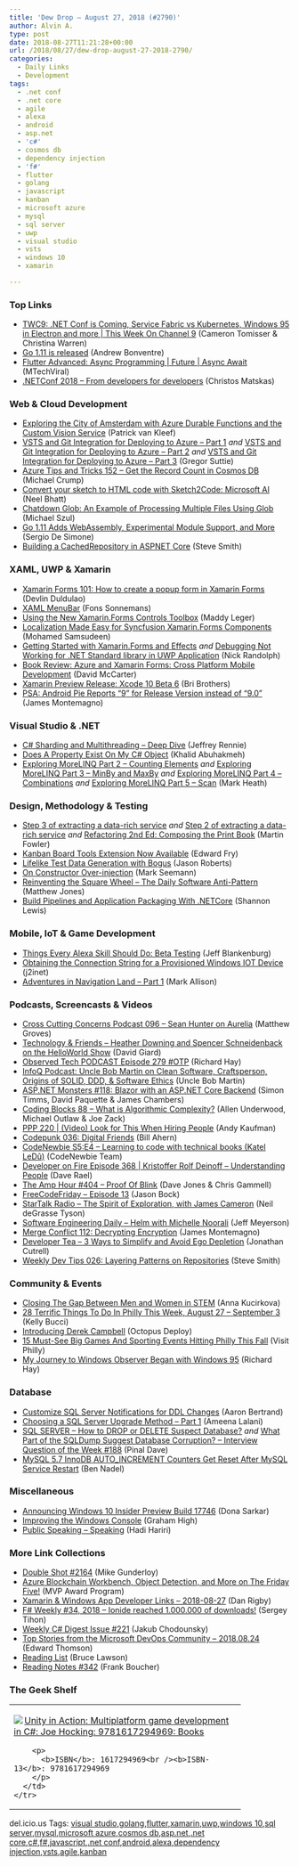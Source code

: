 ```yaml
---
title: 'Dew Drop – August 27, 2018 (#2790)'
author: Alvin A.
type: post
date: 2018-08-27T11:21:28+00:00
url: /2018/08/27/dew-drop-august-27-2018-2790/
categories:
  - Daily Links
  - Development
tags:
  - .net conf
  - .net core
  - agile
  - alexa
  - android
  - asp.net
  - 'c#'
  - cosmos db
  - dependency injection
  - 'f#'
  - flutter
  - golang
  - javascript
  - kanban
  - microsoft azure
  - mysql
  - sql server
  - uwp
  - visual studio
  - vsts
  - windows 10
  - xamarin

---
```

### <a name="top"></a>Top Links

  * <a href="https://channel9.msdn.com/Shows/This+Week+On+Channel+9/TWC9-NET-Conf-is-Coming-Service-Fabric-vs-Kubernetes-Windows-95-in-Electron-and-more?WT.mc_id=DX_MVP4025064" target="_blank">TWC9: .NET Conf is Coming, Service Fabric vs Kubernetes, Windows 95 in Electron and more | This Week On Channel 9</a> (Cameron Tomisser & Christina Warren)
  * <a href="https://blog.golang.org/go1.11" target="_blank">Go 1.11 is released</a> (Andrew Bonventre)
  * <a href="http://www.youtube.com/watch?v=JJ4MvlXooCU" target="_blank">Flutter Advanced: Async Programming | Future | Async Await</a> (MTechViral)
  * <a href="https://cmatskas.com/netconf-2018-from-developers-for-developers/" target="_blank">.NETConf 2018 &#8211; From developers for developers</a> (Christos Matskas)



### <a name="web"></a>Web & Cloud Development

  * <a href="https://www.patrickvankleef.com/2018/08/27/exploring-city-with-azure-durable-functions-and-the-custom-vision-service/" target="_blank">Exploring the City of Amsterdam with Azure Durable Functions and the Custom Vision Service</a> (Patrick van Kleef)
  * <a href="https://gregorsuttie.com/2018/08/24/vsts-and-git-integration-for-deploying-to-azure-part-1/" target="_blank">VSTS and Git Integration for Deploying to Azure – Part 1</a> _and_ <a href="https://gregorsuttie.com/2018/08/24/vsts-and-git-integration-for-deploying-to-azure-part-2/" target="_blank">VSTS and Git Integration for Deploying to Azure – Part 2</a> _and_ <a href="https://gregorsuttie.com/2018/08/24/vsts-and-git-integration-for-deploying-to-azure-part-3/" target="_blank">VSTS and Git Integration for Deploying to Azure – Part 3</a> (Gregor Suttie)
  * <a href="https://www.michaelcrump.net/azure-tips-and-tricks152/" target="_blank">Azure Tips and Tricks 152 &#8211; Get the Record Count in Cosmos DB</a> (Michael Crump)
  * <a href="https://neelbhatt.com/2018/08/26/convert-your-sketch-to-html-code-with-sketch2code-microsoft-ai/" target="_blank">Convert your sketch to HTML code with Sketch2Code: Microsoft AI</a> (Neel Bhatt)
  * <a href="https://codepunk.io/chatdown-glob-an-example-of-processing-multiple-files-using-glob/" target="_blank">Chatdown Glob: An Example of Processing Multiple Files Using Glob</a> (Michael Szul)
  * <a href="https://www.infoq.com/news/2018/08/golang-1.11-modules-we?utm_campaign=infoq_content&utm_source=infoq&utm_medium=feed&utm_term=global" target="_blank">Go 1.11 Adds WebAssembly, Experimental Module Support, and More</a> (Sergio De Simone)
  * <a href="https://ardalis.com/building-a-cachedrepository-in-aspnet-core" target="_blank">Building a CachedRepository in ASPNET Core</a> (Steve Smith)



### <a name="silverlight"></a>XAML, UWP & Xamarin

  * <a href="https://devlinduldulao.pro/xamarin-forms-101-how-to-create-a-popup-form-in-xamarin-forms/" target="_blank">Xamarin Forms 101: How to create a popup form in Xamarin Forms</a> (Devlin Duldulao)
  * <a href="https://www.reflectionit.nl/blog/2018/xaml-menubar" target="_blank">XAML MenuBar</a> (Fons Sonnemans)
  * <a href="https://blog.xamarin.com/using-new-xamarin-forms-controls-toolbox/" target="_blank">Using the New Xamarin.Forms Controls Toolbox</a> (Maddy Leger)
  * <a href="https://blog.syncfusion.com/post/localization-made-easy-for-syncfusion-xamarin-forms-components.aspx" target="_blank">Localization Made Easy for Syncfusion Xamarin.Forms Components</a> (Mohamed Samsudeen)
  * <a href="http://feedproxy.google.com/~r/NicksNetTravels/~3/aRsUSpYTyJE/post.aspx" target="_blank">Getting Started with Xamarin.Forms and Effects</a> _and_ <a href="http://feedproxy.google.com/~r/NicksNetTravels/~3/3DFA4wDppi8/post.aspx" target="_blank">Debugging Not Working for .NET Standard library in UWP Application</a> (Nick Randolph)
  * <a href="https://dotnettips.wordpress.com/2018/08/26/book-review-azure-and-xamarin-forms-cross-platform-mobile-development/" target="_blank">Book Review: Azure and Xamarin Forms: Cross Platform Mobile Development</a> (David McCarter)
  * <a href="https://releases.xamarin.com/preview-release-xcode-10-beta-6/" target="_blank">Xamarin Preview Release: Xcode 10 Beta 6</a> (Bri Brothers)
  * <a href="https://montemagno.com/psa-android-pie-reports-9-not-9-0/" target="_blank">PSA: Android Pie Reports &#8220;9&#8221; for Release Version instead of &#8220;9.0&#8221;</a> (James Montemagno)



### <a name="dotnet"></a>Visual Studio & .NET

  * <a href="http://feedproxy.google.com/~r/netCurryRecentArticles/~3/gdrcNxbhDsQ/ShowArticle.aspx" target="_blank">C# Sharding and Multithreading &#8211; Deep Dive</a> (Jeffrey Rennie)
  * <a href="https://rimdev.io/does-a-property-exist-on-my-c-object/" target="_blank">Does A Property Exist On My C# Object</a> (Khalid Abuhakmeh)
  * <a href="https://markheath.net/post/exploring-morelinq-2-counting" target="_blank">Exploring MoreLINQ Part 2 &#8211; Counting Elements</a> _and_ <a href="https://markheath.net/post/exploring-morelinq-3-maxby" target="_blank">Exploring MoreLINQ Part 3 &#8211; MinBy and MaxBy</a> _and_ <a href="https://markheath.net/post/exploring-morelinq-4-combinations" target="_blank">Exploring MoreLINQ Part 4 &#8211; Combinations</a> _and_ <a href="https://markheath.net/post/exploring-morelinq-5-scan" target="_blank">Exploring MoreLINQ Part 5 &#8211; Scan</a> (Mark Heath)



### <a name="design"></a>Design, Methodology & Testing

  * <a href="https://martinfowler.com/articles/extract-data-rich-service.html#Step3.CreateNewTablesToSupportTheLogicOfTheNewServiceInTheMonolith" target="_blank">Step 3 of extracting a data-rich service</a> _and_ <a href="https://martinfowler.com/articles/extract-data-rich-service.html#Step2.CreateALogicalSeparationForTheLogicOfTheNewServiceInTheMonolith" target="_blank">Step 2 of extracting a data-rich service</a> _and_ <a href="https://martinfowler.com/articles/refactoring-2nd-ed.html#composing-the-print-book" target="_blank">Refactoring 2nd Ed: Composing the Print Book</a> (Martin Fowler)
  * <a href="https://blogs.msdn.microsoft.com/visualstudioalmrangers/2018/08/24/kanban-board-tools-extension-now-available/" target="_blank">Kanban Board Tools Extension Now Available</a> (Edward Fry)
  * <a href="http://dontcodetired.com/blog/post/Lifelike-Test-Data-Generation-with-Bogus" target="_blank">Lifelike Test Data Generation with Bogus</a> (Jason Roberts)
  * <a href="http://blog.ploeh.dk/2018/08/27/on-constructor-over-injection/" target="_blank">On Constructor Over-injection</a> (Mark Seemann)
  * <a href="http://feedproxy.google.com/~r/ExceptionNotFound/~3/y6hoa0aKOKA/" target="_blank">Reinventing the Square Wheel &#8211; The Daily Software Anti-Pattern</a> (Matthew Jones)
  * <a href="https://octopus.com/blog/packaging-netcore" target="_blank">Build Pipelines and Application Packaging With .NETCore</a> (Shannon Lewis)



### <a name="mobile"></a>Mobile, IoT & Game Development

  * <a href="https://developer.amazon.com:443/blogs/alexa/post/78bb3aca-312f-4457-848d-3642d2ccabc4/things-every-alexa-skill-should-do-beta-testing" target="_blank">Things Every Alexa Skill Should Do: Beta Testing</a> (Jeff Blankenburg)
  * <a href="https://j2inet.blog/2018/08/25/obtaining-the-connection-string-for-a-provisioned-windows-iot-device/" target="_blank">Obtaining the Connection String for a Provisioned Windows IOT Device</a> (j2inet)
  * <a href="http://feedproxy.google.com/~r/StylingAndroid/~3/_wtJY3FdXZc/" target="_blank">Adventures in Navigation Land – Part 1</a> (Mark Allison)



### <a name="podcasts"></a>Podcasts, Screencasts & Videos

  * <a href="http://feedproxy.google.com/~r/CrossCuttingConcerns/~3/kfjaeMIQLhQ/Podcast-096-Sean-Hunter-Aurelia" target="_blank">Cross Cutting Concerns Podcast 096 &#8211; Sean Hunter on Aurelia</a> (Matthew Groves)
  * <a href="http://DavidGiard.com/2018/08/27/HeatherDowningAndSpencerSchneidenbackOnTheHelloWorldShow.aspx" target="_blank">Technology & Friends &#8211; Heather Downing and Spencer Schneidenback on the HelloWorld Show</a> (David Giard)
  * <a href="https://www.windowsobserver.com/2018/08/26/observed-tech-podcast-episode-279-otp/" target="_blank">Observed Tech PODCAST Episode 279 #OTP</a> (Richard Hay)
  * <a href="https://www.infoq.com/podcasts/uncle-bob-solid-ddd?utm_campaign=infoq_content&utm_source=infoq&utm_medium=feed&utm_term=global" target="_blank">InfoQ Podcast: Uncle Bob Martin on Clean Software, Craftsperson, Origins of SOLID, DDD, & Software Ethics</a> (Uncle Bob Martin)
  * <a href="http://www.youtube.com/watch?v=EmfVPe4NGSA" target="_blank">ASP.NET Monsters #118: Blazor with an ASP.NET Core Backend</a> (Simon Timms, David Paquette & James Chambers)
  * <a href="https://www.codingblocks.net/podcast/what-is-algorithmic-complexity/" target="_blank">Coding Blocks 88 &#8211; What is Algorithmic Complexity?</a> (Allen Underwood, Michael Outlaw & Joe Zack)
  * <a href="http://feedproxy.google.com/~r/PeopleAndProjectsPodcastBlog/~3/brDY4jPL1rE/485-ppp-220-video-look-for-this-when-hiring-people.html" target="_blank">PPP 220 | (Video) Look for This When Hiring People</a> (Andy Kaufman)
  * <a href="https://codepunk.io/codepunk-036-digital-friends/" target="_blank">Codepunk 036: Digital Friends</a> (Bill Ahern)
  * <a href="https://www.codenewbie.org/podcast/learning-to-code-with-technical-books" target="_blank">CodeNewbie S5:E4 &#8211; Learning to code with technical books (Katel LeDû)</a> (CodeNewbie Team)
  * <a href="http://developeronfire.com/podcast/episode-368-kristoffer-rolf-deinoff-understanding-people" target="_blank">Developer on Fire Episode 368 | Kristoffer Rolf Deinoff &#8211; Understanding People</a> (Dave Rael)
  * <a href="http://feedproxy.google.com/~r/TheAmpHour/~3/xlnJpUIuNxM/" target="_blank">The Amp Hour #404 – Proof Of Blink</a> (Dave Jones & Chris Gammell)
  * <a href="http://www.youtube.com/watch?v=_h5BJmA747c" target="_blank">FreeCodeFriday &#8211; Episode 13</a> (Jason Bock)
  * <a href="https://soundcloud.com/startalk/the-spirit-of-exploration-with-james-cameron" target="_blank">StarTalk Radio &#8211; The Spirit of Exploration, with James Cameron</a> (Neil deGrasse Tyson)
  * <a href="https://softwareengineeringdaily.com/2018/08/27/helm-with-michelle-noorali/" target="_blank">Software Engineering Daily &#8211; Helm with Michelle Noorali</a> (Jeff Meyerson)
  * <a href="http://www.mergeconflict.fm/112" target="_blank">Merge Conflict 112: Decrypting Encryption</a> (James Montemagno)
  * <a href="http://developertea.simplecast.fm/852b9ac5" target="_blank">Developer Tea &#8211; 3 Ways to Simplify and Avoid Ego Depletion</a> (Jonathan Cutrell)
  * <a href="http://www.weeklydevtips.com/026" target="_blank">Weekly Dev Tips 026: Layering Patterns on Repositories</a> (Steve Smith)



### <a name="events"></a>Community & Events

  * <a href="https://www.iqsdirectory.com/blog/closing-the-gap-between-men-and-women-in-stem/" target="_blank">Closing The Gap Between Men and Women in STEM</a> (Anna Kucirkova)
  * <a href="https://www.uwishunu.com/2018/08/28-terrific-things-philly-week-august-27-september-3/" target="_blank">28 Terrific Things To Do In Philly This Week, August 27 – September 3</a> (Kelly Bucci)
  * <a href="https://octopus.com/blog/introducing-derek-campbell" target="_blank">Introducing Derek Campbell</a> (Octopus Deploy)
  * <a href="https://www.uwishunu.com/2018/08/15-must-see-big-games-sporting-events-hitting-philly-fall/" target="_blank">15 Must-See Big Games And Sporting Events Hitting Philly This Fall</a> (Visit Philly)
  * <a href="https://www.windowsobserver.com/2018/08/24/my-journey-to-windows-observer-began-with-windows-95/" target="_blank">My Journey to Windows Observer Began with Windows 95</a> (Richard Hay)



### <a name="sql"></a>Database

  * <a href="http://feedproxy.google.com/~r/MSSQLTips-LatestSqlServerTips/~3/qLSoJ9btcV0/tip.asp" target="_blank">Customize SQL Server Notifications for DDL Changes</a> (Aaron Bertrand)
  * <a href="http://feedproxy.google.com/~r/MSSQLTips-LatestSqlServerTips/~3/RevUeJ1PDdU/tip.asp" target="_blank">Choosing a SQL Server Upgrade Method &#8211; Part 1</a> (Ameena Lalani)
  * <a href="https://blog.sqlauthority.com/2018/08/27/sql-server-how-to-drop-or-delete-suspect-database/" target="_blank">SQL SERVER – How to DROP or DELETE Suspect Database?</a> _and_ <a href="https://blog.sqlauthority.com/2018/08/26/what-part-of-the-sqldump-suggest-database-corruption-interview-question-of-the-week-188/" target="_blank">What Part of the SQLDump Suggest Database Corruption? – Interview Question of the Week #188</a> (Pinal Dave)
  * <a href="https://www.bennadel.com/blog/3488-mysql-5-7-innodb-auto-increment-counters-get-reset-after-mysql-service-restart.htm" target="_blank">MySQL 5.7 InnoDB AUTO_INCREMENT Counters Get Reset After MySQL Service Restart</a> (Ben Nadel)



### <a name="misc"></a>Miscellaneous

  * <a href="http://blogs.windows.com/windowsexperience/2018/08/24/announcing-windows-10-insider-preview-build-17746/?WT.mc_id=DX_MVP4025064" target="_blank">Announcing Windows 10 Insider Preview Build 17746</a> (Dona Sarkar)
  * <a href="https://blog.syncfusion.com/post/improving-the-windows-console.aspx" target="_blank">Improving the Windows Console</a> (Graham High)
  * <a href="http://hadihariri.com/2018/08/26/public-speaking-speaking/" target="_blank">Public Speaking &#8211; Speaking</a> (Hadi Hariri)



### <a name="links"></a>More Link Collections

  * <a href="https://afreshcup.com/home/2018/08/27/double-shot-2164.html" target="_blank">Double Shot #2164</a> (Mike Gunderloy)
  * <a href="https://blogs.msdn.microsoft.com/mvpawardprogram/2018/08/24/friday-five-august-23/" target="_blank">Azure Blockchain Workbench, Object Detection, and More on The Friday Five!</a> (MVP Award Program)
  * <a href="https://links.danrigby.com/2018/08/app-developer-links-2018-08-27/" target="_blank">Xamarin & Windows App Developer Links &#8211; 2018-08-27</a> (Dan Rigby)
  * <a href="https://sergeytihon.com/2018/08/25/f-weekly-34-2018-ionide-reached-1-000-000-of-downloads/" target="_blank">F# Weekly #34, 2018 – Ionide reached 1.000.000 of downloads!</a> (Sergey Tihon)
  * <a href="http://feedproxy.google.com/~r/digest-csharp/~3/cMDQC7eKKEM/221" target="_blank">Weekly C# Digest Issue #221</a> (Jakub Chodounsky)
  * <a href="https://blogs.msdn.microsoft.com/devops/2018/08/24/top-stories-from-the-microsoft-devops-community-2018-08-24/" target="_blank">Top Stories from the Microsoft DevOps Community – 2018.08.24</a> (Edward Thomson)
  * <a href="https://www.brucelawson.co.uk/2018/reading-list-209/" target="_blank">Reading List</a> (Bruce Lawson)
  * <a href="http://www.frankysnotes.com/2018/08/reading-notes-342.html" target="_blank">Reading Notes #342</a> (Frank Boucher)



### <a name="shelf"></a>The Geek Shelf

<div class="wlWriterEditableSmartContent" id="scid:7dc1bd33-94bd-46fd-a20b-0131235bcd47:06c478a0-a274-4751-9409-384c1f48086b" style="margin: 0px; padding: 0px; float: none; display: inline;">
  <table cellspacing="0" cellpadding="2" width="400" border="0" unselectable="on">
    <tr>
      <td valign="top" width="400">
        <p>
          <a title="Unity in Action: Multiplatform game development in C#: Joe Hocking: 9781617294969: Books" href="https://www.amazon.com/exec/obidos/ASIN/1617294969/amavin-20"><img data-recalc-dims="1" decoding="async" src="https://i0.wp.com/images-na.ssl-images-amazon.com/images/I/51a6ioQ9otL._AC_US218_.jpg?w=660&#038;ssl=1" border="0" align="left" style="float:left" />Unity in Action: Multiplatform game development in C#: Joe Hocking: 9781617294969: Books</a>
        </p>
        
        <p>
          <b>ISBN</b>: 1617294969<br /><b>ISBN-13</b>: 9781617294969
        </p>
      </td>
    </tr>
  </table>
</div>



<div class="wlWriterEditableSmartContent" id="scid:77ECF5F8-D252-44F5-B4EB-D463C5396A79:c09de973-4e83-4704-912f-c245ff181302" style="margin: 0px; padding: 0px; float: none; display: inline;">
  del.icio.us Tags: <a href="http://del.icio.us/popular/visual+studio" rel="tag">visual studio</a>,<a href="http://del.icio.us/popular/golang" rel="tag">golang</a>,<a href="http://del.icio.us/popular/flutter" rel="tag">flutter</a>,<a href="http://del.icio.us/popular/xamarin" rel="tag">xamarin</a>,<a href="http://del.icio.us/popular/uwp" rel="tag">uwp</a>,<a href="http://del.icio.us/popular/windows+10" rel="tag">windows 10</a>,<a href="http://del.icio.us/popular/sql+server" rel="tag">sql server</a>,<a href="http://del.icio.us/popular/mysql" rel="tag">mysql</a>,<a href="http://del.icio.us/popular/microsoft+azure" rel="tag">microsoft azure</a>,<a href="http://del.icio.us/popular/cosmos+db" rel="tag">cosmos db</a>,<a href="http://del.icio.us/popular/asp.net" rel="tag">asp.net</a>,<a href="http://del.icio.us/popular/.net+core" rel="tag">.net core</a>,<a href="http://del.icio.us/popular/c%23" rel="tag">c#</a>,<a href="http://del.icio.us/popular/f%23" rel="tag">f#</a>,<a href="http://del.icio.us/popular/javascript" rel="tag">javascript</a>,<a href="http://del.icio.us/popular/.net+conf" rel="tag">.net conf</a>,<a href="http://del.icio.us/popular/android" rel="tag">android</a>,<a href="http://del.icio.us/popular/alexa" rel="tag">alexa</a>,<a href="http://del.icio.us/popular/dependency+injection" rel="tag">dependency injection</a>,<a href="http://del.icio.us/popular/vsts" rel="tag">vsts</a>,<a href="http://del.icio.us/popular/agile" rel="tag">agile</a>,<a href="http://del.icio.us/popular/kanban" rel="tag">kanban</a>
</div>